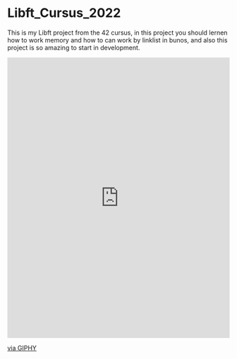# Libft_Cursus_2022
This is my Libft project from the 42 cursus, in this project you should lernen how to work memory and how to can work by linklist in bunos, and also this project is so amazing to start in development.
<div style="width:100%;height:0;padding-bottom:126%;position:relative;"><iframe src="https://giphy.com/embed/M9gbBd9nbDrOTu1Mqx" width="100%" height="100%" style="position:absolute" frameBorder="0" class="giphy-embed" allowFullScreen></iframe></div><p><a href="https://giphy.com/gifs/hacktiv8-coding-codingfromhome-fromhome-M9gbBd9nbDrOTu1Mqx">via GIPHY</a></p>
